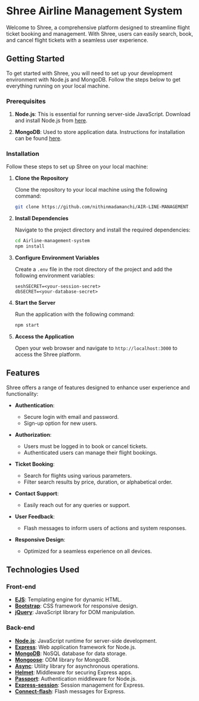 

# Shree Airline Management System

Welcome to Shree, a comprehensive platform designed to streamline flight ticket booking and management. With Shree, users can easily search, book, and cancel flight tickets with a seamless user experience.

## Getting Started

To get started with Shree, you will need to set up your development environment with Node.js and MongoDB. Follow the steps below to get everything running on your local machine.

### Prerequisites

1. **Node.js**: This is essential for running server-side JavaScript. Download and install Node.js from [here](https://nodejs.org/en/download/).

2. **MongoDB**: Used to store application data. Instructions for installation can be found [here](https://docs.mongodb.com/manual/installation/).

### Installation

Follow these steps to set up Shree on your local machine:

1. **Clone the Repository**

   Clone the repository to your local machine using the following command:

   ```bash
   git clone https://github.com/nithinmadamanchi/AIR-LINE-MANAGEMENT
   ```

2. **Install Dependencies**

   Navigate to the project directory and install the required dependencies:

   ```bash
   cd Airline-management-system
   npm install
   ```

3. **Configure Environment Variables**

   Create a `.env` file in the root directory of the project and add the following environment variables:

   ```env
   seshSECRET=<your-session-secret>
   dbSECRET=<your-database-secret>
   ```

4. **Start the Server**

   Run the application with the following command:

   ```bash
   npm start
   ```

5. **Access the Application**

   Open your web browser and navigate to `http://localhost:3000` to access the Shree platform.

## Features

Shree offers a range of features designed to enhance user experience and functionality:

- **Authentication**:
  - Secure login with email and password.
  - Sign-up option for new users.

- **Authorization**:
  - Users must be logged in to book or cancel tickets.
  - Authenticated users can manage their flight bookings.

- **Ticket Booking**:
  - Search for flights using various parameters.
  - Filter search results by price, duration, or alphabetical order.

- **Contact Support**:
  - Easily reach out for any queries or support.

- **User Feedback**:
  - Flash messages to inform users of actions and system responses.

- **Responsive Design**:
  - Optimized for a seamless experience on all devices.

## Technologies Used

### Front-end

- **[EJS](http://ejs.co/)**: Templating engine for dynamic HTML.
- **[Bootstrap](https://getbootstrap.com/)**: CSS framework for responsive design.
- **[jQuery](https://jquery.com/)**: JavaScript library for DOM manipulation.

### Back-end

- **[Node.js](https://nodejs.org/en/)**: JavaScript runtime for server-side development.
- **[Express](https://expressjs.com/)**: Web application framework for Node.js.
- **[MongoDB](https://www.mongodb.com/)**: NoSQL database for data storage.
- **[Mongoose](http://mongoosejs.com/)**: ODM library for MongoDB.
- **[Async](http://caolan.github.io/async/)**: Utility library for asynchronous operations.
- **[Helmet](https://helmetjs.github.io/)**: Middleware for securing Express apps.
- **[Passport](http://www.passportjs.org/)**: Authentication middleware for Node.js.
- **[Express-session](https://github.com/expressjs/session#express-session)**: Session management for Express.
- **[Connect-flash](https://github.com/jaredhanson/connect-flash#connect-flash)**: Flash messages for Express.


